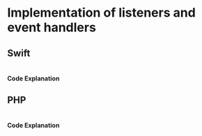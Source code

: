 # Implementation of listeners and event handlers

## Swift
```swift
```
#### Code Explanation
## PHP
```php
```
#### Code Explanation